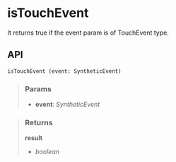 # isTouchEvent
It returns true if the event param is of TouchEvent type.

## API

```tsx
isTouchEvent (event: SyntheticEvent) 
```

> ### Params
>
> - __event__: _SyntheticEvent_
>

> ### Returns
>
> __result__
> - _boolean_  
>